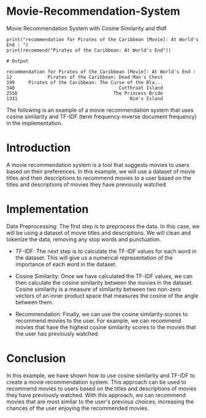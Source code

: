 # Movie-Recommendation-System
Movie Recommendation System with Cosine Similarity and tfidf


```
print("recommendation for Pirates of the Caribbean [Movie]: At World's End : ")
print(recommend("Pirates of the Caribbean: At World's End"))

# Output

recommendation for Pirates of the Caribbean [Movie]: At World's End : 
12             Pirates of the Caribbean: Dead Man's Chest
199     Pirates of the Caribbean: The Curse of the Bla...
340                                      Cutthroat Island
2556                                   The Princess Bride
1331                                         Nim's Island

```

The following is an example of a movie recommendation system that uses cosine similarity and TF-IDF (term frequency-inverse document frequency) in the implementation.

# Introduction

A movie recommendation system is a tool that suggests movies to users based on their preferences. In this example, we will use a dataset of movie titles and their descriptions to recommend movies to a user based on the titles and descriptions of movies they have previously watched.

# Implementation

Data Preprocessing: The first step is to preprocess the data. In this case, we will be using a dataset of movie titles and descriptions. We will clean and tokenize the data, removing any stop words and punctuation.

* TF-IDF: The next step is to calculate the TF-IDF values for each word in the dataset. This will give us a numerical representation of the importance of each word in the dataset.

* Cosine Similarity: Once we have calculated the TF-IDF values, we can then calculate the cosine similarity between the movies in the dataset. Cosine similarity is a measure of similarity between two non-zero vectors of an inner product space that measures the cosine of the angle between them.

* Recommendation: Finally, we can use the cosine similarity scores to recommend movies to the user. For example, we can recommend movies that have the highest cosine similarity scores to the movies that the user has previously watched.

# Conclusion

In this example, we have shown how to use cosine similarity and TF-IDF to create a movie recommendation system. This approach can be used to recommend movies to users based on the titles and descriptions of movies they have previously watched. With this approach, we can recommend movies that are most similar to the user's previous choices, increasing the chances of the user enjoying the recommended movies.
